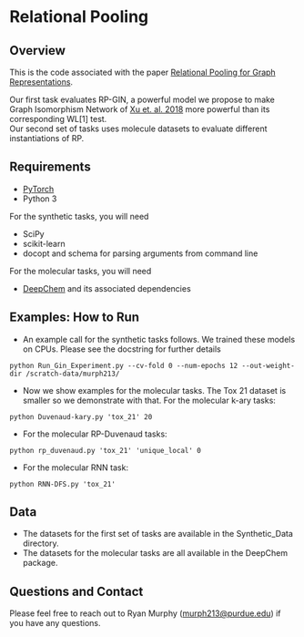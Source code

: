 # Relational Pooling

## Overview
This is the code associated with the paper [Relational Pooling for Graph Representations](https://arxiv.org/abs/1903.02541). 

Our first task evaluates RP-GIN, a powerful model we propose to make Graph Isomorphism Network of [Xu et. al. 2018](https://arxiv.org/abs/1810.00826) more powerful than its corresponding WL[1] test.   
Our second set of tasks uses molecule datasets to evaluate different instantiations of RP.

## Requirements
* [PyTorch](https://www.pytorch.org)
* Python 3

For the synthetic tasks, you will need
* SciPy
* scikit-learn
* docopt and schema for parsing arguments from command line

For the molecular tasks, you will need
* [DeepChem](https://github.com/deepchem/deepchem) and its associated dependencies

## Examples: How to Run
* An example call for the synthetic tasks follows.  We trained these models on CPUs.  Please see the docstring for further details
```
python Run_Gin_Experiment.py --cv-fold 0 --num-epochs 12 --out-weight-dir /scratch-data/murph213/
```
* Now we show examples for the molecular tasks.  The Tox 21 dataset is smaller so we demonstrate with that.
For the molecular k-ary tasks:
```
python Duvenaud-kary.py 'tox_21' 20
```
* For the molecular RP-Duvenaud tasks:
```
python rp_duvenaud.py 'tox_21' 'unique_local' 0
```
* For the molecular RNN task:
```
python RNN-DFS.py 'tox_21'
```

## Data
* The datasets for the first set of tasks are available in the Synthetic_Data directory.
* The datasets for the molecular tasks are all available in the DeepChem package.

## Questions and Contact
Please feel free to reach out to Ryan Murphy (murph213@purdue.edu) if you have any questions.
